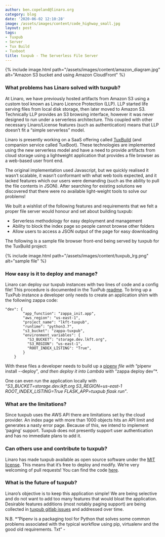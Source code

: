 ```yaml
---
author: ben.copeland@linaro.org
category: blog
date: '2020-06-02 12:10:28'
image: /assets/images/content/code_highway_small.jpg
layout: post
tags:
- Tuxpub
- Server
- Tux Build
- Tuxboot
title: tuxpub - The Serverless File Server
---
```


{% include image.html path="/assets/images/content/amazon_diagram.jpg" alt="Amazon S3 bucket and using Amazon CloudFront" %}

### **What problems has Linaro solved with tuxpub?**

At Linaro, we have previously hosted artifacts from Amazon S3 using a custom tool known as Linaro Licence Protection (LLP). LLP started life serving files from local disk storage, then later moved to Amazon S3. Technically LLP provides an S3 browsing interface, however it was never designed to run under a serverless architecture. This coupled with other necessary Linaro/License features (such as authentication) means that LLP doesn’t fit a “simple serverless” model.

Linaro is presently working on a SaaS offering called [TuxBuild](https://gitlab.com/Linaro/tuxbuild) (and companion service called TuxBoot). These technologies are implemented using the new serverless model and have a need to provide artifacts from cloud storage using a lightweight application that provides a file browser as a web-based user front end.

The original implementation used Javascript, but we quickly realised it wasn’t scalable, it wasn’t conformant with what web tools expected, and it lacked features which our users were demanding (such as the ability to pull the file contents in JSON). After searching for existing solutions we discovered that there were no available light-weight tools to solve our problems!

We built a wishlist of the following features and requirements that we felt a proper file server would honour and set about building tuxpub:

- Serverless methodology for easy deployment and management
- Ability to block the index page so people cannot browse other folders
- Allow users to access a JSON output of the page for easy downloading

The following is a sample file browser front-end being served by tuxpub for the TuxBuild project:

{% include image.html path="/assets/images/content/tuxpub_lrg.png" alt="sample file" %}

### **How easy is it to deploy and manage?**

Linaro can deploy our tuxpub instances with two lines of code and a config file! This procedure is documented in the TuxPub [readme](https://gitlab.com/Linaro/tuxpub#run-with-zappa). To bring up a TuxPub instance a developer only needs to create an application shim with the following zappa code:

```
"dev": {
        "app_function": "zappa_init.app",
        "aws_region": "us-east-1",
        "project_name": "lkft-tuxpub",
        "runtime": "python3.7",
        "s3_bucket": "zappa-tuxpub",
        "environment_variables": {
          "S3_BUCKET": "storage.dev.lkft.org",
          "S3_REGION": "us-east-1",
          "ROOT_INDEX_LISTING": "True",
        }
    }
```

With these files a developer needs to build up a [pipenv](https://realpython.com/pipenv-guide/) _file with_ “pipenv install --deploy”_, and then deploy it into Lambda with_ “zappa deploy dev”\*.

One can even run the application locally with _“S3_BUCKET=storage.dev.lkft.org S3_REGION=us-east-1 ROOT_INDEX_LISTING=True FLASK_APP=tuxpub flask run”_.

### **What are the limitations?**

Since tuxpub uses the AWS API there are limitations set by the cloud provider. An index page with more than 1000 objects hits an API limit and generates a nasty error page. Because of this, we intend to implement ‘paging’ support. Tuxpub does not presently support user authentication and has no immediate plans to add it.

### **Can others use and contribute to tuxpub?**

Linaro has made tuxpub available as open source software under the [MIT license](https://gitlab.com/Linaro/tuxpub/-/blob/master/LICENSE). This means that it’s free to deploy and modify. We’re very welcoming of pull requests! You can find the code [here](https://gitlab.com/Linaro/tuxpub).

### **What is the future of tuxpub?**

Linaro’s objective is to keep this application simple! We are being selective and do not want to add too many features that would bloat the application. Desirable features additions (most notably paging support) are being collected in [tuxpub gitlab issues](https://gitlab.com/Linaro/tuxpub/-/issues) and addressed over time.

N.B. \*“Pipenv is a packaging tool for Python that solves some common problems associated with the typical workflow using pip, virtualenv and the good old requirements. Txt” -